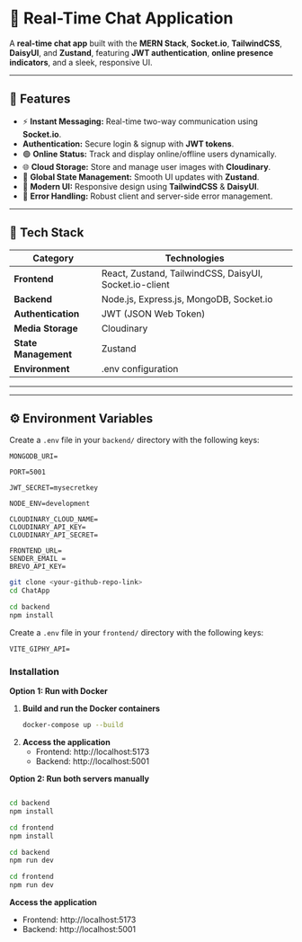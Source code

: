 # 💬 Real-Time Chat Application

A **real-time chat app** built with the **MERN Stack**, **Socket.io**, **TailwindCSS**, **DaisyUI**, and **Zustand**, featuring **JWT authentication**, **online presence indicators**, and a sleek, responsive UI.

---

## 🚀 Features

- ⚡ **Instant Messaging:** Real-time two-way communication using **Socket.io**.
-  **Authentication:** Secure login & signup with **JWT tokens**.
- 🟢 **Online Status:** Track and display online/offline users dynamically.
- 🌐 **Cloud Storage:** Store and manage user images with **Cloudinary**.
- 🧠 **Global State Management:** Smooth UI updates with **Zustand**.
- 🎨 **Modern UI:** Responsive design using **TailwindCSS** & **DaisyUI**.
- 🧩 **Error Handling:** Robust client and server-side error management.

---

## 🧰 Tech Stack

| Category             | Technologies                                           |
| -------------------- | ------------------------------------------------------ |
| **Frontend**         | React, Zustand, TailwindCSS, DaisyUI, Socket.io-client |
| **Backend**          | Node.js, Express.js, MongoDB, Socket.io                |
| **Authentication**   | JWT (JSON Web Token)                                   |
| **Media Storage**    | Cloudinary                                             |
| **State Management** | Zustand                                                |
| **Environment**      | .env configuration                                     |

---

---

## ⚙️ Environment Variables

Create a `.env` file in your `backend/` directory with the following keys:

```env
MONGODB_URI=

PORT=5001

JWT_SECRET=mysecretkey

NODE_ENV=development

CLOUDINARY_CLOUD_NAME=
CLOUDINARY_API_KEY=
CLOUDINARY_API_SECRET=

FRONTEND_URL=
SENDER_EMAIL =
BREVO_API_KEY=
```

```bash
git clone <your-github-repo-link>
cd ChatApp

cd backend
npm install
```

Create a `.env` file in your `frontend/` directory with the following keys:

```env
VITE_GIPHY_API=
```

### Installation

**Option 1: Run with Docker**

1. **Build and run the Docker containers**
   ```bash
   docker-compose up --build
   ```
2. **Access the application**
   - Frontend: http://localhost:5173
   - Backend: http://localhost:5001

**Option 2: Run both servers manually**

```bash

cd backend
npm install

cd frontend
npm install

cd backend
npm run dev

cd frontend
npm run dev

```

**Access the application**

- Frontend: http://localhost:5173
- Backend: http://localhost:5001

